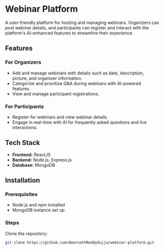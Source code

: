 # Webinar Platform

A user-friendly platform for hosting and managing webinars. Organizers can post webinar details, and participants can register and interact with the platform's AI-enhanced features to streamline their experience.

## Features

### For Organizers
- Add and manage webinars with details such as date, description, picture, and organizer information.
- Categorize and prioritize Q&A during webinars with AI-powered features.
- View and manage participant registrations.

### For Participants
- Register for webinars and view webinar details.
- Engage in real-time with AI for frequently asked questions and live interactions.
## Tech Stack

- **Frontend:** ReactJS
- **Backend:** Node.js, Express.js
- **Database:** MongoDB

## Installation

### Prerequisites
- Node.js and npm installed
- MongoDB instance set up

### Steps
 Clone the repository:
   ```bash
   git clone https://github.com/AmarnathReddyGujja/webinar-platform.git
 
 
